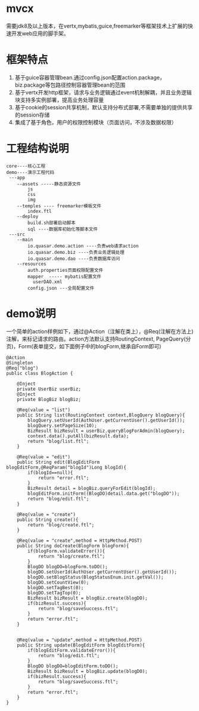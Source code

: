 # mvcx
需要jdk8及以上版本，在vertx,mybatis,guice,freemarker等框架技术上扩展的快速开发web应用的脚手架。
# 框架特点
 1. 基于guice容器管理bean.通过config.json配置action.package，biz.package等包路径控制容器管理bean的范围
 2. 基于vertx开发http框架，请求与业务逻辑通过event机制解耦，并且业务逻辑块支持多实例部署，提高业务处理容量
 3. 基于cookie的session共享机制，默认支持分布式部署,不需要单独的提供共享的session存储
 4. 集成了基于角色，用户的权限控制模块（页面访问，不涉及数据权限）

# 工程结构说明

```
core----核心工程
demo----演示工程代码
 ---app
    --assets -----静态资源文件
        js
        css
        img
    --temples ---- freemarker模板文件
        index.ftl
    --deploy
        build.sh部署启动脚本
        sql ----数据库初始化等脚本文件
 ---src
    --main
        io.quasar.demo.action ----负责web请求action
        io.quasar.demo.biz ----负责业务逻辑处理
        io.quasar.demo.dao ----负责数据库访问
    --resources
        auth.properties页面权限配置文件
        mapper  ----- mybatis配置文件
          userDAO.xml
        config.json ---全局配置文件
```

# demo说明
  一个简单的action样例如下，通过@Action（注解在类上），@Req(注解在方法上)注解，来标记请求的路由。action方法默认支持RoutingContext,
PageQuery(分页)，Form(表单提交，如下面例子中的blogForm,继承自Form即可)

```
@Action
@Singleton
@Req("blog")
public class BlogAction {

    @Inject
    private UserBiz userBiz;
    @Inject
    private BlogBiz blogBiz;

    @Req(value = "list")
    public String list(RoutingContext context,BlogQuery blogQuery){
        blogQuery.setUserId(AuthUser.getCurrentUser().getUserId());
        blogQuery.setPageSize(10);
        BizResult bizResult = userBiz.queryBlogForAdmin(blogQuery);
        context.data().putAll(bizResult.data);
        return "blog/list.ftl";
    }

    @Req(value = "edit")
    public String edit(BlogEditForm blogEditForm,@ReqParam("blogId")Long blogId){
        if(blogId==null){
            return "error.ftl";
        }
        BizResult detail = blogBiz.queryForEdit(blogId);
        blogEditForm.initForm((BlogDO)detail.data.get("blogDO"));
        return "blog/edit.ftl";
    }

    @Req(value = "create")
    public String create(){
        return "blog/create.ftl";
    }

    @Req(value = "create",method = HttpMethod.POST)
    public String doCreate(BlogForm blogForm){
        if(blogForm.validateError()){
            return "blog/create.ftl";
        }
        BlogDO blogDO=blogForm.toDO();
        blogDO.setUserId(AuthUser.getCurrentUser().getUserId());
        blogDO.setBlogStatus(BlogStatusEnum.init.getVal());
        blogDO.setCountView(0);
        blogDO.setTagBest(0);
        blogDO.setTagTop(0);
        BizResult bizResult = blogBiz.create(blogDO);
        if(bizResult.success){
            return "blog/saveSuccess.ftl";
        }
        return "error.ftl";
    }


    @Req(value = "update",method = HttpMethod.POST)
    public String update(BlogEditForm blogEditForm){
        if(blogEditForm.validateError()){
            return "blog/edit.ftl";
        }
        BlogDO blogDO=blogEditForm.toDO();
        BizResult bizResult = blogBiz.update(blogDO);
        if(bizResult.success){
            return "blog/saveSuccess.ftl";
        }
        return "error.ftl";
    }
}

```
   
          
